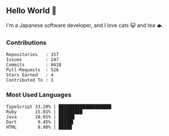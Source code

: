 ## Hello World 👋

I'm a Japanese software developer, and I love cats 😺 and tea 🫖.

### Contributions

    Repositories   : 157
    Issues         : 247
    Commits        : 6618
    Pull-Requests  : 526
    Stars Earned   : 4
    Contributed To : 1

### Most Used Languages

    TypeScript 33.20% | ████████████████████
    Ruby       15.01% | █████████
    Java       10.65% | ██████
    Dart        9.45% | █████▌
    HTML        8.98% | █████
